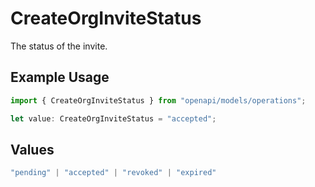 # CreateOrgInviteStatus

The status of the invite.

## Example Usage

```typescript
import { CreateOrgInviteStatus } from "openapi/models/operations";

let value: CreateOrgInviteStatus = "accepted";
```

## Values

```typescript
"pending" | "accepted" | "revoked" | "expired"
```